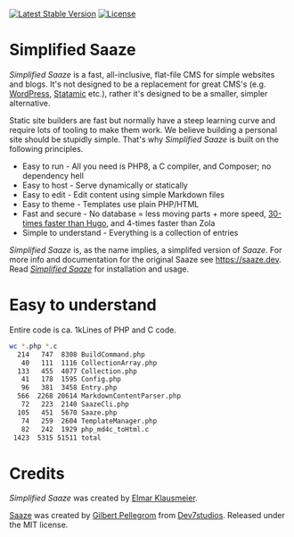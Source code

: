 <p>
<a href="https://packagist.org/packages/eklausme/saaze"><img src="https://img.shields.io/packagist/v/eklausme/saaze" alt="Latest Stable Version"></a>
<a href="https://packagist.org/packages/eklausme/saaze"><img src="https://img.shields.io/packagist/l/eklausme/saaze" alt="License"></a>
</p>

# Simplified Saaze

_Simplified Saaze_ is a fast, all-inclusive, flat-file CMS for simple websites and blogs. It's not designed to be a replacement for great CMS's (e.g. [WordPress](https://wordpress.com), [Statamic](https://statamic.com) etc.), rather it's designed to be a smaller, simpler alternative.

Static site builders are fast but normally have a steep learning curve and require lots of tooling to make them work. We believe building a personal site should be stupidly simple. That's why _Simplified Saaze_ is built on the following principles.

* Easy to run - All you need is PHP8, a C compiler, and Composer; no dependency hell
* Easy to host - Serve dynamically or statically
* Easy to edit - Edit content using simple Markdown files
* Easy to theme - Templates use plain PHP/HTML
* Fast and secure - No database = less moving parts + more speed, [30-times faster than Hugo](https://eklausmeier.goip.de/blog/2021/11-13-performance-comparison-saaze-vs-hugo-vs-zola), and 4-times faster than Zola
* Simple to understand - Everything is a collection of entries

_Simplified Saaze_ is, as the name implies, a simplifed version of _Saaze_. For more info and documentation for the original Saaze see https://saaze.dev. Read [_Simplified Saaze_](https://eklausmeier.goip.de/blog/2021/10-31-simplified-saaze) for installation and usage.

# Easy to understand

Entire code is ca. 1kLines of PHP and C code.

```bash
wc *.php *.c
  214   747  8308 BuildCommand.php
   40   111  1116 CollectionArray.php
  133   455  4077 Collection.php
   41   178  1595 Config.php
   96   381  3458 Entry.php
  566  2268 20614 MarkdownContentParser.php
   72   223  2140 SaazeCli.php
  105   451  5670 Saaze.php
   74   259  2604 TemplateManager.php
   82   242  1929 php_md4c_toHtml.c
 1423  5315 51511 total
```

# Credits

_Simplified Saaze_ was created by [Elmar Klausmeier](https://eklausmeier.goip.de/aux/about).

[Saaze](https://saaze.dev) was created by [Gilbert Pellegrom](https://gilbitron.me) from [Dev7studios](https://dev7studios.co). Released under the MIT license.

